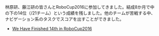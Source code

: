 林原研、藤江研の皆さんとRoboCup2016に参加してきました。結成8か月で中の下の14位（/21チーム）という成績を残しました。他のチームが苦戦する中、ナビゲーション系のタスクでスコアを出すことができました。

<ul>
	<li><a href="http://at-home.cit-brains.net/?p=365">We Have Finished 14th in RoboCup2016</a></li>
</ul>


